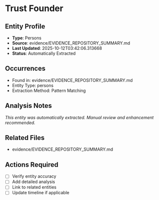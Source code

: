 # Trust Founder

## Entity Profile
- **Type**: Persons
- **Source**: evidence/EVIDENCE_REPOSITORY_SUMMARY.md
- **Last Updated**: 2025-10-12T03:42:06.313668
- **Status**: Automatically Extracted

## Occurrences
- Found in: evidence/EVIDENCE_REPOSITORY_SUMMARY.md
- Entity Type: persons
- Extraction Method: Pattern Matching

## Analysis Notes
*This entity was automatically extracted. Manual review and enhancement recommended.*

## Related Files
- evidence/EVIDENCE_REPOSITORY_SUMMARY.md

## Actions Required
- [ ] Verify entity accuracy
- [ ] Add detailed analysis
- [ ] Link to related entities
- [ ] Update timeline if applicable
